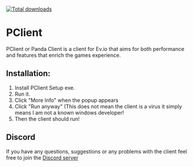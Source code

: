 [![Total downloads](https://img.shields.io/github/downloads/PandasMagic/PClient/total)](https://github.com/PandasMagic/PClient/releases)

# PClient
PClient or Panda Client is a client for Ev.io that aims for both performance and features that enrich the games experience.

## Installation:
1. Install PClient Setup exe.
2. Run it.
3. Click "More Info" when the popup appears
4. Click "Run anyway" (This does not mean the client is a virus it simply means I am not a known windows developer!
5. Then the client should run!

## Discord

If you have any questions, suggestions or any problems with the client feel free to join the [Discord server](https://discord.com/invite/3UK38J3fuE)
